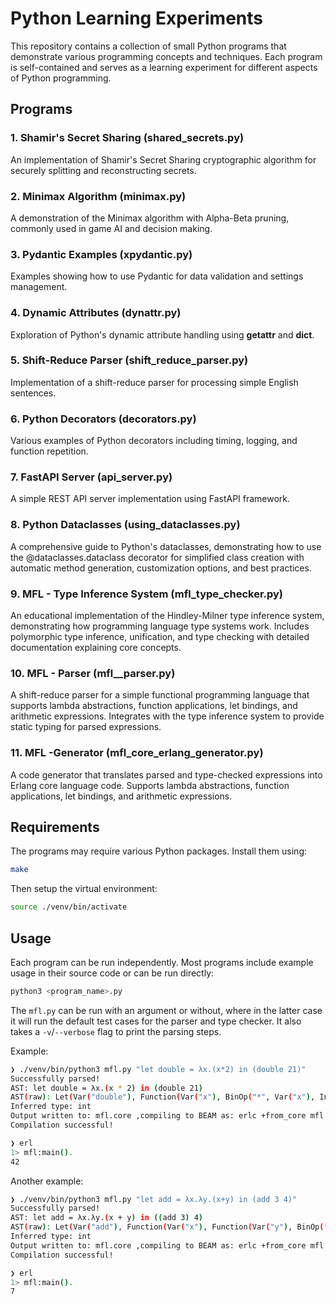 # Python Learning Experiments

This repository contains a collection of small Python programs that demonstrate various programming concepts and techniques.
Each program is self-contained and serves as a learning experiment for different aspects of Python programming.

## Programs

### 1. Shamir's Secret Sharing (shared_secrets.py)
An implementation of Shamir's Secret Sharing cryptographic algorithm for securely splitting and reconstructing secrets.

### 2. Minimax Algorithm (minimax.py)
A demonstration of the Minimax algorithm with Alpha-Beta pruning, commonly used in game AI and decision making.

### 3. Pydantic Examples (xpydantic.py)
Examples showing how to use Pydantic for data validation and settings management.

### 4. Dynamic Attributes (dynattr.py)
Exploration of Python's dynamic attribute handling using __getattr__ and __dict__.

### 5. Shift-Reduce Parser (shift_reduce_parser.py)
Implementation of a shift-reduce parser for processing simple English sentences.

### 6. Python Decorators (decorators.py)
Various examples of Python decorators including timing, logging, and function repetition.

### 7. FastAPI Server (api_server.py)
A simple REST API server implementation using FastAPI framework.

### 8. Python Dataclasses (using_dataclasses.py)
A comprehensive guide to Python's dataclasses, demonstrating how to use the @dataclasses.dataclass decorator for simplified class creation with automatic method generation, customization options, and best practices.

### 9. MFL - Type Inference System (mfl_type_checker.py)
An educational implementation of the Hindley-Milner type inference system, demonstrating how programming language type systems work. Includes polymorphic type inference, unification, and type checking with detailed documentation explaining core concepts.

### 10. MFL - Parser (mfl__parser.py)
A shift-reduce parser for a simple functional programming language that supports lambda abstractions, function applications, let bindings, and arithmetic expressions. Integrates with the type inference system to provide static typing for parsed expressions.

### 11. MFL -Generator (mfl_core_erlang_generator.py)
A code generator that translates parsed and type-checked expressions into Erlang core language code. Supports lambda abstractions, function applications, let bindings, and arithmetic expressions.

## Requirements

The programs may require various Python packages. Install them using:

```bash
make
```

Then setup the virtual environment:

```bash
source ./venv/bin/activate
```

## Usage

Each program can be run independently. Most programs include example usage in their source code or can be run directly:

```bash
python3 <program_name>.py
```

The `mfl.py` can be run with an argument or without, where in the latter case it will run the default test cases for the parser and type checker.
It also takes a `-v`/`--verbose` flag to print the parsing steps.

Example:

```bash
❯ ./venv/bin/python3 mfl.py "let double = λx.(x*2) in (double 21)"
Successfully parsed!
AST: let double = λx.(x * 2) in (double 21)
AST(raw): Let(Var("double"), Function(Var("x"), BinOp("*", Var("x"), Int(2))), Apply(Var("double"), Int(21)))
Inferred type: int
Output written to: mfl.core ,compiling to BEAM as: erlc +from_core mfl.core
Compilation successful!

❯ erl
1> mfl:main().
42
```

Another example:

```bash
❯ ./venv/bin/python3 mfl.py "let add = λx.λy.(x+y) in (add 3 4)"
Successfully parsed!
AST: let add = λx.λy.(x + y) in ((add 3) 4)
AST(raw): Let(Var("add"), Function(Var("x"), Function(Var("y"), BinOp("+", Var("x"), Var("y")))), Apply(Apply(Var("add"), Int(3)), Int(4)))
Inferred type: int
Output written to: mfl.core ,compiling to BEAM as: erlc +from_core mfl.core
Compilation successful!

❯ erl
1> mfl:main().
7
```
